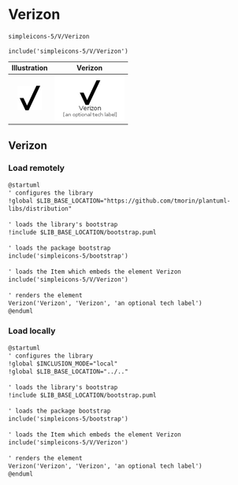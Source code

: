 # Verizon


```text
simpleicons-5/V/Verizon
```

```text
include('simpleicons-5/V/Verizon')
```



| Illustration | Verizon |
| :---: | :---: |
| ![illustration for Illustration](../../simpleicons-5/V/Verizon.png) | ![illustration for Verizon](../../simpleicons-5/V/Verizon.Local.png) |




## Verizon

### Load remotely
```plantuml
@startuml
' configures the library
!global $LIB_BASE_LOCATION="https://github.com/tmorin/plantuml-libs/distribution"

' loads the library's bootstrap
!include $LIB_BASE_LOCATION/bootstrap.puml

' loads the package bootstrap
include('simpleicons-5/bootstrap')

' loads the Item which embeds the element Verizon
include('simpleicons-5/V/Verizon')

' renders the element
Verizon('Verizon', 'Verizon', 'an optional tech label')
@enduml
```

### Load locally
```plantuml
@startuml
' configures the library
!global $INCLUSION_MODE="local"
!global $LIB_BASE_LOCATION="../.."

' loads the library's bootstrap
!include $LIB_BASE_LOCATION/bootstrap.puml

' loads the package bootstrap
include('simpleicons-5/bootstrap')

' loads the Item which embeds the element Verizon
include('simpleicons-5/V/Verizon')

' renders the element
Verizon('Verizon', 'Verizon', 'an optional tech label')
@enduml
```

